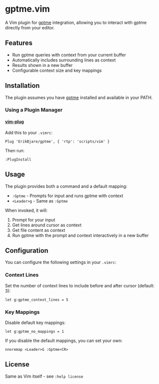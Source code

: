 # gptme.vim

A Vim plugin for [gptme][gptme] integration, allowing you to interact with gptme directly from your editor.

## Features

- Run gptme queries with context from your current buffer
- Automatically includes surrounding lines as context
- Results shown in a new buffer
- Configurable context size and key mappings

## Installation

The plugin assumes you have [gptme][gptme] installed and available in your PATH.

### Using a Plugin Manager

#### [vim-plug](https://github.com/junegunn/vim-plug)

Add this to your `.vimrc`:

    Plug 'ErikBjare/gptme', { 'rtp': 'scripts/vim' }

Then run:

    :PlugInstall

## Usage

The plugin provides both a command and a default mapping:

- `:Gptme` - Prompts for input and runs gptme with context
- `<Leader>g` - Same as `:Gptme`

When invoked, it will:
1. Prompt for your input
1. Get lines around cursor as context
1. Get file content as context
1. Run gptme with the prompt and context interactively in a new buffer

## Configuration

You can configure the following settings in your `.vimrc`:

### Context Lines

Set the number of context lines to include before and after cursor (default: 3):

    let g:gptme_context_lines = 5

### Key Mappings

Disable default key mappings:

    let g:gptme_no_mappings = 1

If you disable the default mappings, you can set your own:

    nnoremap <Leader>G :Gptme<CR>

## License

Same as Vim itself - see `:help license`

[gptme]: https://gptme.org
